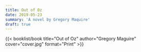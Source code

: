 ```yaml
---
title: Out of Oz
date: 2019-05-23
summary: 'A novel by Gregory Maquire'
draft: true
---
```


{{< booklist/book
title="Out of Oz"
author="Gregory Maguire"
cover="cover.jpg"
format="Print" >}}
